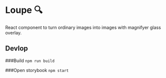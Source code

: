 # Loupe :mag:

React component to turn ordinary images into images with magnifyer glass overlay.

## Devlop

###Build
`npm run build`

###Open storybook
`npm start`

